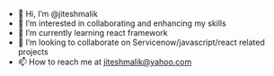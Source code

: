 - 👋 Hi, I’m @jiteshmalik
- 👀 I’m interested in collaborating and enhancing my skills
- 🌱 I’m currently learning react framework
- 💞️ I’m looking to collaborate on Servicenow/javascript/react related projects
- 📫 How to reach me at jiteshmalik@yahoo.com

<!---
jiteshmalik/jiteshmalik is a ✨ special ✨ repository because its `README.md` (this file) appears on your GitHub profile.
You can click the Preview link to take a look at your changes.
--->
